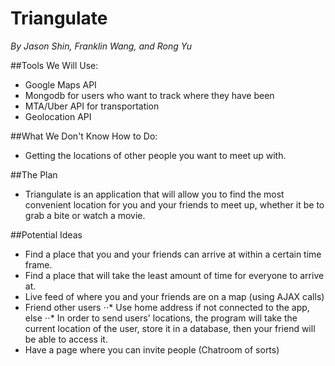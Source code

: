 # Triangulate
*By Jason Shin, Franklin Wang, and Rong Yu*

##Tools We Will Use:
* Google Maps API
* Mongodb for users who want to track where they have been
* MTA/Uber API for transportation
* Geolocation API

##What We Don't Know How to Do:
* Getting the locations of other people you want to meet up with.

##The Plan
* Triangulate is an application that will allow you to find the most
  convenient location for you and your friends to meet up, whether
  it be to grab a bite or watch a movie.

##Potential Ideas
* Find a place that you and your friends can arrive at within a certain
  time frame.
* Find a place that will take the least amount of time for everyone to
  arrive at.
* Live feed of where you and your friends are on a map (using AJAX calls)
* Friend other users
⋅⋅* Use home address if not connected to the app, else
⋅⋅* In order to send users' locations, the program will take the current
    location of the user, store it in a database, then your friend will
    be able to access it.
* Have a page where you can invite people (Chatroom of sorts)
